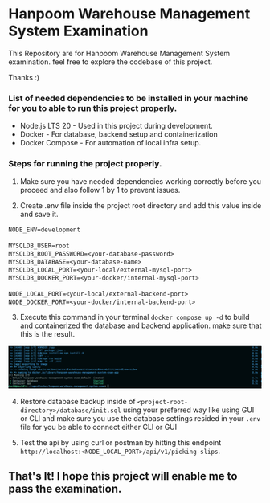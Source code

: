 # Hanpoom Warehouse Management System Examination

This Repository are for Hanpoom Warehouse Management System examination. feel free to explore the codebase of this project.

Thanks :)

### List of needed dependencies to be installed in your machine for you to able to run this project properly.

- Node.js LTS 20 - Used in this project during development.
- Docker - For database, backend setup and containerization
- Docker Compose - For automation of local infra setup.

### Steps for running the project properly.

1. Make sure you have needed dependencies working correctly before you proceed and also follow 1 by 1 to prevent issues.

2. Create .env file inside the project root directory and add this value inside and save it.

```
NODE_ENV=development

MYSQLDB_USER=root
MYSQLDB_ROOT_PASSWORD=<your-database-password>
MYSQLDB_DATABASE=<your-database-name>
MYSQLDB_LOCAL_PORT=<your-local/external-mysql-port>
MYSQLDB_DOCKER_PORT=<your-docker/internal-mysql-port>

NODE_LOCAL_PORT=<your-local/external-backend-port>
NODE_DOCKER_PORT=<your-docker/internal-backend-port>
```

3. Execute this command in your terminal `docker compose up -d` to build and containerized the database and backend application. make sure that this is the result.

![alt text](image.png)

4. Restore database backup inside of `<project-root-directory>/database/init.sql` using your preferred way like using GUI or CLI and make sure you use the database settings resided in your `.env` file for you be able to connect either CLI or GUI

5. Test the api by using curl or postman by hitting this endpoint `http://localhost:<NODE_LOCAL_PORT>/api/v1/picking-slips`.

## That's It! I hope this project will enable me to pass the examination.
